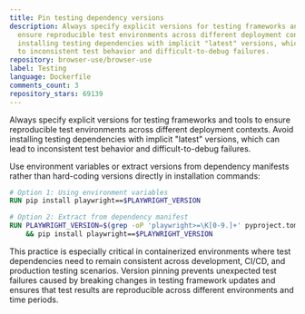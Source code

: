 ```yaml
---
title: Pin testing dependency versions
description: Always specify explicit versions for testing frameworks and tools to
  ensure reproducible test environments across different deployment contexts. Avoid
  installing testing dependencies with implicit "latest" versions, which can lead
  to inconsistent test behavior and difficult-to-debug failures.
repository: browser-use/browser-use
label: Testing
language: Dockerfile
comments_count: 3
repository_stars: 69139
---
```


Always specify explicit versions for testing frameworks and tools to ensure reproducible test environments across different deployment contexts. Avoid installing testing dependencies with implicit "latest" versions, which can lead to inconsistent test behavior and difficult-to-debug failures.

Use environment variables or extract versions from dependency manifests rather than hard-coding versions directly in installation commands:

```dockerfile
# Option 1: Using environment variables
RUN pip install playwright==$PLAYWRIGHT_VERSION

# Option 2: Extract from dependency manifest
RUN PLAYWRIGHT_VERSION=$(grep -oP 'playwright>=\K[0-9.]+' pyproject.toml) \
    && pip install playwright==$PLAYWRIGHT_VERSION
```

This practice is especially critical in containerized environments where test dependencies need to remain consistent across development, CI/CD, and production testing scenarios. Version pinning prevents unexpected test failures caused by breaking changes in testing framework updates and ensures that test results are reproducible across different environments and time periods.